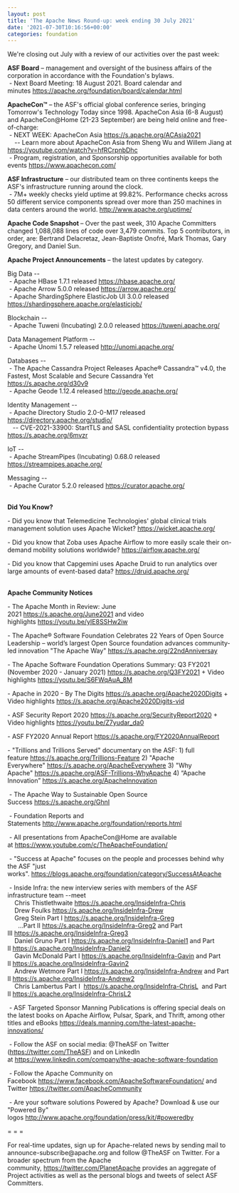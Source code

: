 ```yaml
---
layout: post
title: 'The Apache News Round-up: week ending 30 July 2021'
date: '2021-07-30T10:16:56+00:00'
categories: foundation
---
```

<p></p><p></p><p></p><p></p><p></p><p>We're closing out July with a review of our activities over the past week:</p><p></p><p></p><p></p><p><span style="font-weight: 700;">ASF Board</span>&nbsp;– management and oversight of the business affairs of the corporation in accordance with the Foundation's bylaws.<br>&nbsp;- Next Board Meeting: 18 August 2021. Board calendar and minutes&nbsp;<a href="https://apache.org/foundation/board/calendar.html" target="_blank">https://apache.org/foundation/board/calendar.html</a></p><p></p><p><span style="font-weight: 700;">ApacheCon™</span>&nbsp;– the ASF's official global conference series, bringing Tomorrow's Technology Today since 1998. ApacheCon Asia (6-8 August) and ApacheCon@Home (21-23 September) are being held online and free-of-charge:<br>&nbsp;- NEXT WEEK: ApacheCon Asia&nbsp;<a href="https://s.apache.org/ACAsia2021" target="_blank">https://s.apache.org/ACAsia2021</a><br>&nbsp;&nbsp;&nbsp; -- Learn more about ApacheCon Asia from Sheng Wu and Willem Jiang at <a href="https://youtube.com/watch?v=hfRCrpnbDhc" rel="noreferrer" target="_blank" data-saferedirecturl="https://www.google.com/url?q=https://youtube.com/watch?v%3DhfRCrpnbDhc&amp;source=gmail&amp;ust=1627117840797000&amp;usg=AFQjCNHSnRo3SvK679B7Oa_GdLUAaVGGBg">https://youtube.com/watch?v=hf<wbr>RCrpnbDhc</a> <br>&nbsp;- Program, registration, and Sponsorship opportunities available for both events&nbsp;<a href="https://www.apachecon.com/" target="_blank">https://www.apachecon.com/</a><br></p><p><span style="font-weight: 700;">ASF Infrastructure</span>&nbsp;– our distributed team on three continents keeps the ASF's infrastructure running around the clock.<br>&nbsp;- 7M+ weekly checks yield uptime at 99.82%. Performance checks across 50 different service components spread over more than 250 machines in data centers around the world.&nbsp;<a href="http://www.apache.org/uptime/" target="_blank">http://www.apache.org/uptime/</a><br></p><p><span style="font-weight: 700;">Apache Code Snapshot&nbsp;</span>– Over the past week, 310 Apache Committers changed 1,088,088 lines of 
code over 3,479 commits. Top 5 contributors, in order, are: Bertrand Delacretaz, Jean-Baptiste Onofré, Mark Thomas,<span> Gary Gregory, and Daniel Sun. </span><b><span>&nbsp; </span>&nbsp; &nbsp;&nbsp;</b> </p><p><span style="font-weight: 700;">Apache Project Announcements</span>&nbsp;– the latest updates by category.</p>Big Data --<br>&nbsp;- Apache <span class="il">HBase</span> 1.7.1 released <a href="https://hbase.apache.org/" rel="noreferrer" target="_blank" data-saferedirecturl="https://www.google.com/url?q=https://hbase.apache.org/&amp;source=gmail&amp;ust=1627654084182000&amp;usg=AFQjCNEuCzhvoJywVbjtwZQPyuF4d2JqNA">https://<span class="il">hbase</span>.apache.org/</a><br>&nbsp;- Apache <span class="il">Arrow</span> 5.0.0 released <a href="https://arrow.apache.org/" rel="noreferrer" target="_blank" data-saferedirecturl="https://www.google.com/url?q=https://arrow.apache.org/&amp;source=gmail&amp;ust=1627654643614000&amp;usg=AFQjCNHS2MgsHRR0ceXTXZh9DE_ojhyAlg">https://<span class="il">arrow</span>.apache.org/</a><br>&nbsp;- Apache ShardingSphere ElasticJob UI 3.0.0 released <a href="https://shardingsphere.apache.org/elasticjob/" target="_blank">https://shardingsphere.apache.org/elasticjob/</a><br><p></p><p>Blockchain --<br>&nbsp;- Apache <span class="il">Tuweni</span> (Incubating) 2.0.0 released <a href="https://tuweni.apache.org/" rel="noreferrer" target="_blank" data-saferedirecturl="https://www.google.com/url?q=https://tuweni.apache.org/&amp;source=gmail&amp;ust=1627654373244000&amp;usg=AFQjCNELv1b23jSBV0MkvsdJcIh6puacXw">https://<span class="il">tuweni</span>.apache.org/</a></p><p></p>Data Management Platform -- <br>&nbsp;- Apache <span class="il">Unomi</span> 1.5.7 released <a href="http://unomi.apache.org/" target="_blank" data-saferedirecturl="https://www.google.com/url?q=http://unomi.apache.org/&amp;source=gmail&amp;ust=1627654582870000&amp;usg=AFQjCNG2EX7wzi8eSP-b8_MGVJQ0CrRJ6g">http://<span class="il">unomi</span>.apache.org/</a><p></p><p></p><p>Databases --<br>&nbsp;- The Apache Cassandra Project Releases Apache® Cassandra™ v4.0, the Fastest, Most Scalable and Secure Cassandra Yet <a href="https://s.apache.org/d30v9" target="_blank">https://s.apache.org/d30v9</a><br>&nbsp;- Apache <span class="il">Geode</span> 1.12.4 released <a href="http://geode.apache.org/" rel="noreferrer" target="_blank" data-saferedirecturl="https://www.google.com/url?q=http://geode.apache.org/&amp;source=gmail&amp;ust=1627654496215000&amp;usg=AFQjCNGcZ2Es4e9q6U5_CAT7dikkWdceXA">http://<span class="il">geode</span>.apache.org/</a><br></p><p>Identity Management --<br>
&nbsp;- Apache Directory Studio 2.0-0-M17 released <a href="https://directory.apache.org/studio/" target="_blank">https://directory.apache.org/studio/</a><br>&nbsp;&nbsp; -- CVE-2021-33900: StartTLS and SASL confidentiality protection bypass <a href="https://s.apache.org/6mvzr">https://s.apache.org/6mvzr</a></p><p>IoT --<br>
&nbsp;- Apache <span class="il">StreamPipes</span> (Incubating) 0.68.0 released<a href="https://streampipes.apache.org/" rel="noreferrer" target="_blank" data-saferedirecturl="https://www.google.com/url?q=https://streampipes.apache.org/&amp;source=gmail&amp;ust=1627654013675000&amp;usg=AFQjCNGpta87LQNVjrEw09HpU9EiWCrSIQ"> https://<span class="il">streampipes</span>.apache.org<wbr>/</a></p>Messaging --<br>&nbsp;- Apache <span class="il">Curator</span> 5.2.0 released <a href="https://curator.apache.org/" rel="noreferrer" target="_blank" data-saferedirecturl="https://www.google.com/url?q=https://curator.apache.org/&amp;source=gmail&amp;ust=1627654542926000&amp;usg=AFQjCNEA2b6aykhnMApEbMEqoEdeHvC_CQ">https://<span class="il">curator</span>.apache.org/</a><p><br><span style="font-weight: 700;">Did You Know?</span><br></p><p></p><p>- Did you know that&nbsp;Telemedicine Technologies' global clinical trials management&nbsp;solution uses Apache Wicket?&nbsp;<a href="https://wicket.apache.org/" target="_blank">https://wicket.apache.org/</a><br></p><p>- Did you know that Zoba uses Apache Airflow to more easily scale their&nbsp;on-demand mobility solutions worldwide?&nbsp;<a href="https://airflow.apache.org/" target="_blank">https://airflow.apache.org/</a> &nbsp;<br></p><p>- Did you know that Capgemini uses Apache Druid to run analytics over large amounts of event-based data?&nbsp;<a href="https://druid.apache.org/" target="_blank">https://druid.apache.org/</a></p><p><span style="font-weight: 700;"><br>Apache Community Notices</span><br></p><p>- The Apache Month in Review: June 2021&nbsp;<a href="https://s.apache.org/June2021" target="_blank">https://s.apache.org/June2021</a>&nbsp;and video highlights&nbsp;<a href="https://youtu.be/yIE8SSHw2iw" target="_blank">https://youtu.be/yIE8SSHw2iw</a></p><p>- The&nbsp;<span class="il">Apache</span>® Software Foundation Celebrates 22 Years of Open Source Leadership – world’<span class="il">s</span>&nbsp;largest Open Source foundation advances community-led innovation "The<span class="il">&nbsp;Apache</span>&nbsp;Way"&nbsp;<a href="https://s.apache.org/22ndAnniversay" target="_blank">https://s.apache.org/22ndAnniversay</a></p><p>- The&nbsp;<span class="il">Apache</span>&nbsp;Software Foundation Operations Summary: Q3 FY2021 (November 2020 - January 2021)&nbsp;<a href="https://s.apache.org/Q3FY2021" target="_blank">https://s.apache.org/Q3FY2021</a>&nbsp;+ Video highlights&nbsp;<a href="https://youtu.be/S6FWqAuA_8M" target="_blank">https://youtu.be/S6FWqAuA_8M</a></p><p>- Apache in 2020 - By The Digits&nbsp;<font color="#337ab7"><a href="https://s.apache.org/Apache2020Digits" target="_blank">https://s.apache.org/Apache2020Digits</a>&nbsp;</font>+ Video highlights&nbsp;<a href="https://s.apache.org/Apache2020Digits-vid" target="_blank">https://s.apache.org/Apache2020Digits-vid</a></p><p>- ASF Security Report 2020&nbsp;<a href="https://s.apache.org/SecurityReport2020" target="_blank">https://s.apache.org/SecurityReport2020</a>&nbsp;+ Video highlights&nbsp;<a href="https://youtu.be/Z7yudar_da0" rel="noreferrer" target="_blank" data-saferedirecturl="https://www.google.com/url?q=https://youtu.be/Z7yudar_da0&amp;source=gmail&amp;ust=1614320952600000&amp;usg=AFQjCNGAfKh6FsJX7CJ5hQqcOInb2wpTdg">https://youtu.be/Z7yudar_da0</a></p><p>- ASF FY2020 Annual Report&nbsp;<a href="https://s.apache.org/FY2020AnnualReport" target="_blank">https://s.apache.org/FY2020AnnualReport</a><br></p><p>- "Trillions and Trillions Served" documentary on the ASF: 1) full feature&nbsp;<a href="https://s.apache.org/Trillions-Feature" target="_blank">https://s.apache.org/Trillions-Feature</a>&nbsp;2) "Apache Everywhere"&nbsp;<a href="https://s.apache.org/ApacheEverywhere" target="_blank">https://s.apache.org/ApacheEverywhere</a>&nbsp;3) "Why Apache"&nbsp;<a href="https://s.apache.org/ASF-Trillions-WhyApache" target="_blank">https://s.apache.org/ASF-Trillions-WhyApache</a>&nbsp;4)&nbsp;“Apache Innovation”&nbsp;<a href="https://s.apache.org/ApacheInnovation" target="_blank">https://s.apache.org/ApacheInnovation</a>&nbsp;</p><p>&nbsp;- The Apache Way to Sustainable Open Source Success&nbsp;<a href="https://s.apache.org/GhnI" target="_blank">https://s.apache.org/GhnI</a><br></p><p>&nbsp;- Foundation Reports and Statements&nbsp;<a href="http://www.apache.org/foundation/reports.html" target="_blank">http://www.apache.org/foundation/reports.html</a><br></p><p>&nbsp;- All presentations from ApacheCon@Home are available at&nbsp;<a href="https://www.youtube.com/c/TheApacheFoundation/" target="_blank">https://www.youtube.com/c/TheApacheFoundation/</a>&nbsp;</p><p>&nbsp;- "Success at Apache" focuses on the people and processes behind why the ASF "just works".&nbsp;<a href="https://blogs.apache.org/foundation/category/SuccessAtApache" target="_blank">https://blogs.apache.org/foundation/category/SuccessAtApache</a><br></p><div><p>&nbsp;- Inside Infra: the new interview series with members of the ASF infrastructure team --meet&nbsp;<br>&nbsp; &nbsp; Chris Thistlethwaite&nbsp;<a href="https://s.apache.org/InsideInfra-Chris" target="_blank">https://s.apache.org/InsideInfra-Chris</a><br>&nbsp; &nbsp; Drew Foulks&nbsp;<a href="https://s.apache.org/InsideInfra-Drew" rel="noreferrer" target="_blank" data-saferedirecturl="https://www.google.com/url?q=https://s.apache.org/InsideInfra-Drew&amp;source=gmail&amp;ust=1588339104628000&amp;usg=AFQjCNF9dVEn48pV7o9HBG14sP9uprU8Xw">https://s.apache.org/InsideInf<wbr>ra-Drew</a><br>&nbsp; &nbsp; Greg Stein Part I&nbsp;<a href="https://s.apache.org/InsideInfra-Greg" target="_blank">https://s.apache.org/InsideInfra-Greg</a><br>&nbsp; &nbsp; &nbsp; ...Part II&nbsp;<a href="https://s.apache.org/InsideInfra-Greg2" target="_blank">https://s.apache.org/InsideInfra-Greg2</a>&nbsp;and Part III&nbsp;<a href="https://s.apache.org/InsideInfra-Greg3" target="_blank">https://s.apache.org/InsideInfra-Greg3</a><br>&nbsp; &nbsp; Daniel Gruno Part I&nbsp;<a href="https://s.apache.org/InsideInfra-Daniel1" target="_blank">https://s.apache.org/InsideInfra-Daniel1</a>&nbsp;and Part II&nbsp;<a href="https://s.apache.org/InsideInfra-Daniel2" target="_blank">https://s.apache.org/InsideInfra-Daniel2</a><br>&nbsp;&nbsp;&nbsp; Gavin McDonald Part I&nbsp;<a href="https://s.apache.org/InsideInfra-Gavin" target="_blank">https://s.apache.org/InsideInfra-Gavin</a>&nbsp;and Part II&nbsp;<a href="https://s.apache.org/InsideInfra-Gavin2" target="_blank">https://s.apache.org/InsideInfra-Gavin2</a><br>&nbsp;&nbsp;&nbsp; Andrew Wetmore Part I&nbsp;<a href="https://s.apache.org/InsideInfra-Andrew" target="_blank">https://s.apache.org/InsideInfra-Andrew</a>&nbsp;and Part II&nbsp;<a href="https://s.apache.org/InsideInfra-Andrew2" target="_blank">https://s.apache.org/InsideInfra-Andrew2</a><br>&nbsp; &nbsp; Chris Lambertus Part I&nbsp;&nbsp;<a href="https://s.apache.org/InsideInfra-ChrisL" target="_blank">https://s.apache.org/InsideInfra-ChrisL</a>&nbsp; and Part II&nbsp;<a href="https://s.apache.org/InsideInfra-ChrisL2" target="_blank">https://s.apache.org/InsideInfra-ChrisL2</a></p></div><div><p>&nbsp;- ASF Targeted Sponsor Manning Publications is offering special deals on the latest books on Apache Airflow, Pulsar, Spark, and Thrift, among other titles and eBooks&nbsp;<a href="https://deals.manning.com/the-latest-apache-innovations/" target="_blank">https://deals.manning.com/the-latest-apache-innovations/</a></p><p>&nbsp;- Follow the ASF on social media: @TheASF on Twitter (<a href="https://twitter.com/TheASF">https://twitter.com/TheASF</a>) and on LinkedIn at&nbsp;<a href="https://www.linkedin.com/company/the-apache-software-foundation">https://www.linkedin.com/company/the-apache-software-foundation</a></p><p>&nbsp;- Follow the Apache Community on Facebook&nbsp;<a href="https://www.facebook.com/ApacheSoftwareFoundation/" target="_blank">https://www.facebook.com/ApacheSoftwareFoundation/</a>&nbsp;and Twitter&nbsp;<a href="https://twitter.com/ApacheCommunity">https://twitter.com/ApacheCommunity</a></p></div><div>&nbsp;- Are your software solutions Powered by Apache? Download &amp; use our "Powered By" logos&nbsp;<a href="http://www.apache.org/foundation/press/kit/#poweredby" target="_blank">http://www.apache.org/foundation/press/kit/#poweredby</a><br></div><p><span class="LrzXr"></span><span class="LrzXr"></span></p><div><p>= = =</p><p>For real-time updates, sign up for Apache-related news by sending mail to announce-subscribe@apache.org and follow @TheASF on Twitter. For a broader spectrum from the Apache community,&nbsp;<a href="https://twitter.com/PlanetApache">https://twitter.com/PlanetApache</a>&nbsp;provides an aggregate of Project activities as well as the personal blogs and tweets of select ASF Committers.</p></div><p></p><p></p><p></p><p></p><p></p>
